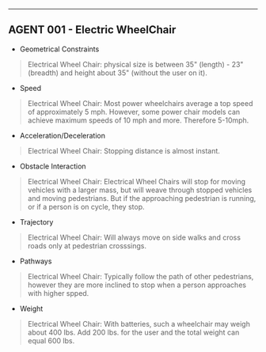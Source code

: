 ----
## AGENT 001 - Electric WheelChair
* Geometrical Constraints

>Electrical Wheel Chair: physical size is between 35" (length) - 23"(breadth) and height about 35" (without the user on it).

* Speed

>Electrical Wheel Chair: Most power wheelchairs average a top speed of approximately 5 mph. However, some power chair models can achieve maximum speeds of 10 mph and more. Therefore 5-10mph.
* Acceleration/Deceleration

>Electrical Wheel Chair: Stopping distance is almost instant.

* Obstacle Interaction

>Electrical Wheel Chair: Electrical Wheel Chairs will stop for moving vehicles with a larger mass, but will weave through stopped vehicles and moving pedestrians. But if the approaching pedestrian is running, or if a person is on cycle, they stop.

* Trajectory

>Electrical Wheel Chair: Will always move on side walks and cross roads only at pedestrian crosssings.

* Pathways

>Electrical Wheel Chair: Typically follow the path of other pedestrians, however they are more inclined to stop when a person approaches with higher spped.

* Weight

>Electrical Wheel Chair: With batteries, such a wheelchair may weigh about 400 lbs.
Add 200 lbs. for the user and the total weight can equal 600 lbs.